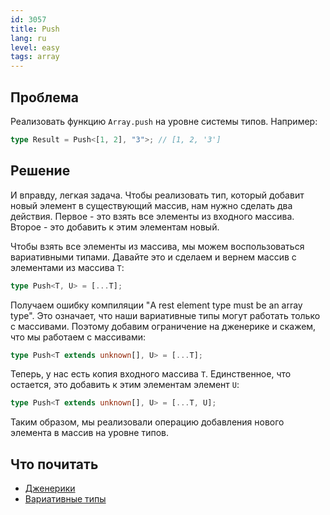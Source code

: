 ```yaml
---
id: 3057
title: Push
lang: ru
level: easy
tags: array
---
```


## Проблема

Реализовать функцию `Array.push` на уровне системы типов.
Например:

```typescript
type Result = Push<[1, 2], "3">; // [1, 2, '3']
```

## Решение

И вправду, легкая задача.
Чтобы реализовать тип, который добавит новый элемент в существующий массив, нам нужно сделать два действия.
Первое - это взять все элементы из входного массива.
Второе - это добавить к этим элементам новый.

Чтобы взять все элементы из массива, мы можем воспользоваться вариативными типами.
Давайте это и сделаем и вернем массив с элементами из массива `T`:

```typescript
type Push<T, U> = [...T];
```

Получаем ошибку компиляции "A rest element type must be an array type".
Это означает, что наши вариативные типы могут работать только с массивами.
Поэтому добавим ограничение на дженерике и скажем, что мы работаем с массивами:

```typescript
type Push<T extends unknown[], U> = [...T];
```

Теперь, у нас есть копия входного массива `T`.
Единственное, что остается, это добавить к этим элементам элемент `U`:

```typescript
type Push<T extends unknown[], U> = [...T, U];
```

Таким образом, мы реализовали операцию добавления нового элемента в массив на уровне типов.

## Что почитать

- [Дженерики](https://www.typescriptlang.org/docs/handbook/2/generics.html)
- [Вариативные типы](https://www.typescriptlang.org/docs/handbook/release-notes/typescript-4-0.html#variadic-tuple-types)
